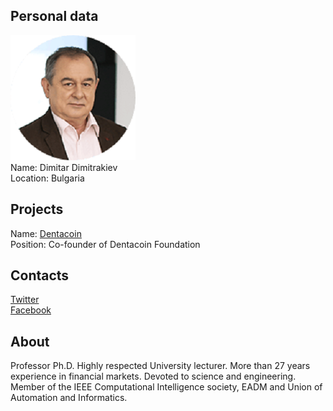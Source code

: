 ## Personal data
![dimitar dimitrakiev photo](photo/dimitar_dimitrakiev.png)  
Name:   Dimitar Dimitrakiev  
Location: Bulgaria  
## Projects 
Name: [Dentacoin](../projects/dentacoin.md)  
Position: Co-founder of Dentacoin Foundation   
## Contacts    
[Twitter](https://twitter.com/DDimitrakiev)  
[Facebook](https://www.facebook.com/ddimitrakiev)
## About
Professor Ph.D. Highly respected University lecturer. More than 27 years experience in financial markets. Devoted to science and engineering. Member of the IEEE Computational Intelligence society, EADM and Union of Automation and Informatics. 
